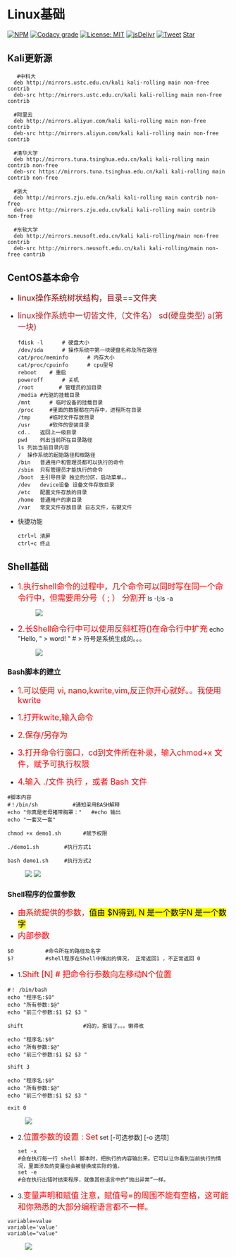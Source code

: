 # Linux基础

[![NPM](https://img.shields.io/npm/v/docsify-themeable.svg?style=flat-square)](https://www.npmjs.com/package/docsify-themeable)
[![Codacy grade](https://img.shields.io/codacy/grade/860d40719cbd4e0f91e145b87ec7c29a.svg?style=flat-square)](https://www.codacy.com/app/jhildenbiddle/docsify-themeable?utm_source=github.com&amp;utm_medium=referral&amp;utm_content=jhildenbiddle/docsify-themeable&amp;utm_campaign=Badge_Grade)
[![License: MIT](https://img.shields.io/badge/License-MIT-yellow.svg?style=flat-square)](https://github.com/jhildenbiddle/docsify-themeable/blob/master/LICENSE)
[![jsDelivr](https://data.jsdelivr.com/v1/package/npm/docsify-themeable/badge)](https://www.jsdelivr.com/package/npm/docsify-themeable)
[![Tweet](https://img.shields.io/twitter/url/http/shields.io.svg?style=social)](https://twitter.com/intent/tweet?url=https%3A%2F%2Fgithub.com%2Fjhildenbiddle%2Fdocsify-themeable&hashtags=css,docsify,developers,frontend)
<a class="github-button" href="https://github.com/jhildenbiddle/docsify-themeable" data-icon="octicon-star" data-show-count="true" aria-label="Star jhildenbiddle/docsify-themeable on GitHub">Star</a>

## Kali更新源


       #中科大
      deb http://mirrors.ustc.edu.cn/kali kali-rolling main non-free contrib
      deb-src http://mirrors.ustc.edu.cn/kali kali-rolling main non-free contrib

      #阿里云
      deb http://mirrors.aliyun.com/kali kali-rolling main non-free contrib
      deb-src http://mirrors.aliyun.com/kali kali-rolling main non-free contrib

      #清华大学
      deb http://mirrors.tuna.tsinghua.edu.cn/kali kali-rolling main contrib non-free
      deb-src https://mirrors.tuna.tsinghua.edu.cn/kali kali-rolling main contrib non-free

      #浙大
      deb http://mirrors.zju.edu.cn/kali kali-rolling main contrib non-free
      deb-src http://mirrors.zju.edu.cn/kali kali-rolling main contrib non-free

      #东软大学
      deb http://mirrors.neusoft.edu.cn/kali kali-rolling/main non-free contrib
      deb-src http://mirrors.neusoft.edu.cn/kali kali-rolling/main non-free contrib




## CentOS基本命令

      
   * <font color=#8B0000 size=4 >linux操作系统树状结构，目录==文件夹</font>
   * <font color=#B22222 size=4 >linux操作系统中一切皆文件,（文件名） sd(硬盘类型)   a(第一块)</font>


         fdisk -l	   # 硬盘大小
         /dev/sda	   # 操作系统中第一块硬盘名称及所在路径   
         cat/proc/meminfo	   # 内存大小
         cat/proc/cpuinfo	   # cpu型号
         reboot	   # 重启
         poweroff	   # 关机
         /root	      # 管理员的加目录
         /media	#光驱的挂载目录
         /mnt	   # 临时设备的挂载目录
         /proc	   #里面的数据都在内存中，进程所在目录
         /tmp	   #临时文件存放目录
         /usr	   #软件的安装目录
         cd..	返回上一级目录
         pwd	列出当前所在目录路径
         ls	列出当前目录内容
         /	操作系统的起始路径和根路径
         /bin	普通用户和管理员都可以执行的命令
         /sbin	只有管理员才能执行的命令
         /boot	主引导目录 独立的分区，启动菜单。。
         /dev	device设备 设备文件存放目录
         /etc	配置文件存放的目录
         /home	普通用户的家目录
         /var	常变文件存放目录 日志文件，右键文件

   * 快捷功能

         ctrl+l	清屏
         ctrl+c	终止

## Shell基础
* <font color=#FF0000 size=4 >1.执行shell命令的过程中，几个命令可以同时写在同一个命令行中，但需要用分号（ ; ） 分割开</font>
      ls -l;ls -a

  <figure class="thumbnails">
    <img src="picture/linuxShell/shell1.png"  >
    
</figure>

* <font color=#FF0000 size=4 >2.长Shell命令行中可以使用反斜杠符(\)在命令行中扩充</font>
      echo "Hello, \"
      > word! "               # > 符号是系统生成的。。。

  <figure class="thumbnails">
    <img src="picture/linuxShell/shell2.png"  >
    
</figure>

### Bash脚本的建立
* <font color=#FF0000 size=4 >1.可以使用 vi, nano,kwrite,vim,反正你开心就好。。我使用kwrite</font>

*  <font color=#FF0000 size=4 >1.打开kwite,输入命令</font>
*  <font color=#FF0000 size=4 >2.保存/另存为</font>
*  <font color=#FF0000 size=4 >3.打开命令行窗口，cd到文件所在补录，输入chmod+x 文件，赋予可执行权限</font>
*  <font color=#FF0000 size=4 >4.输入  ./文件  执行 ，或者 Bash 文件</font>


```shell 
#脚本内容
#！/bin/sh           #通知采用BASH解释
echo "你真是老母猪带胸罩："   #echo 输出
echo "一套又一套"
```
```shell 
chmod +x demo1.sh       #赋予权限

./demo1.sh        #执行方式1

bash demo1.sh     #执行方式2
```
<figure class="thumbnails">
    <img src="picture/linuxShell/shell3.png"  >
    <img src="picture/linuxShell/shell4.png"  >
    
</figure>

### Shell程序的位置参数
* <font color=#FF0000 size=4 >由系统提供的参数，<mark>值由 $N得到, N 是一个数字<mark>N 是一个数字</font>
* <font color=#FF0000 size=4 >内部参数</font>
```shell 
$0          #命令所在的路径及名字
$?          #shell程序在Shell中推出的情况， 正常返回1 ，不正常返回 0 
```


* 1.<font color=#FF0000 size=4 >Shift [N]   # 把命令行参数向左移动N个位置</font>

```shell 
#！ /bin/bash
echo "程序名:$0"
echo "所有参数:$@"
echo "前三个参数:$1 $2 $3 "

shift                   #妈的，报错了。。。懒得改

echo "程序名:$0"
echo "所有参数:$@"
echo "前三个参数:$1 $2 $3 "

shift 3

echo "程序名:$0"
echo "所有参数:$@"
echo "前三个参数:$1 $2 $3 "

exit 0
```
<figure class="thumbnails">
    <img src="picture/linuxShell/shell6.png"  >
    
</figure>

* 2.<font color=#FF0000 size=4 >位置参数的设置 : Set</font>
      set [-可选参数] [-o 选项]

      set -x
      #会在执行每一行 shell 脚本时，把执行的内容输出来。它可以让你看到当前执行的情况，里面涉及的变量也会被替换成实际的值。
      set -e 
      #会在执行出错时结束程序，就像其他语言中的“抛出异常”一样。
* 3.<font color=#FF0000 size=4 >变量声明和赋值</font>
<font color=#FF0000 size=4 > 注意，赋值号=的周围不能有空格，这可能和你熟悉的大部分编程语言都不一样。  </font>
     
```shell 
variable=value
variable='value'
variable="value"
```
<figure class="thumbnails">
    <img src="picture/linuxShell/shell7.png"  >
    
</figure>
<!-- GitHub Buttons -->
<script async defer src="https://buttons.github.io/buttons.js"></script>

